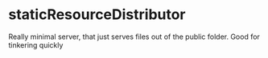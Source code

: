 # staticResourceDistributor
Really minimal server, that just serves files out of the public folder. Good for tinkering quickly
